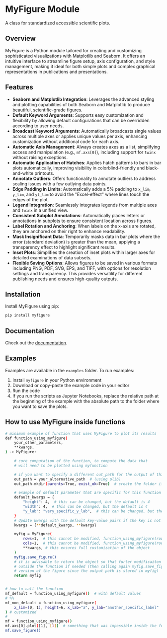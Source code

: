 # MyFigure Module

A class for standardized accessible scientific plots.

## Overview
MyFigure is a Python module tailored for creating and customizing sophisticated visualizations with Matplotlib and Seaborn. It offers an intuitive interface to streamline figure setup, axis configuration, and style management, making it ideal for both simple plots and complex graphical representations in publications and presentations.

## Features
- **Seaborn and Matplotlib Integration**: Leverages the advanced styling and plotting capabilities of both Seaborn and Matplotlib to produce beautiful, scientific-grade figures.
- **Default Keyword Arguments**: Supports easy customization and flexibility by allowing default configurations that can be overridden according to user needs.
- **Broadcast Keyword Arguments**: Automatically broadcasts single values across multiple axes or applies unique values per axis, enhancing customization without additional code for each axis.
- **Automatic Axis Management**: Always creates axes as a list, simplifying access and manipulation (e.g., `mf.axs[0]`), including support for `twinx` without raising exceptions.
- **Automatic Application of Hatches**: Applies hatch patterns to bars in bar plots automatically, improving visibility in colorblind-friendly and black-and-white printouts.
- **Annotate Outliers**: Offers functionality to annotate outliers to address scaling issues with a few outlying data points.
- **Edge Padding in Limits**: Automatically adds a 5% padding to `x_lim`, `y_lim`, and `yt_lim` to avoid the "Excel-effect" where lines touch the edges of the plot.
- **Legend Integration**: Seamlessly integrates legends from multiple axes and `twinx` in a unified view.
- **Consistent Subplot Annotations**: Automatically places letters or annotations in subplots to ensure consistent location across figures.
- **Label Rotation and Anchoring**: When labels on the x-axis are rotated, they are anchored on their right to enhance readability.
- **Mask Insignificant Data**: Temporarily masks data in bar plots where the error (standard deviation) is greater than the mean, applying a transparency effect to highlight significant results.
- **Inset Plots**: Simplifies the creation of inset plots within larger axes for detailed examinations of data subsets.
- **Flexible Saving Options**: Allows figures to be saved in various formats including PNG, PDF, SVG, EPS, and TIFF, with options for resolution settings and transparency. This provides versatility for different publishing needs and ensures high-quality outputs.

## Installation
Install MyFigure using pip:
```bash
pip install myfigure
```

## Documentation

Check out the [documentation](https://myfigure.readthedocs.io/).

## Examples 

Examples are available in the ``examples`` folder.
To run examples:
1. Install ``myfigure`` in your Python environment
2. Download or copy-paste the example code in your editor
3. Run the code 
4. If you run the scripts as Jupyter Notebooks, replace the relative path at the beginning of the example with the absolute path to the folder where you want to save the plots.

## How to use MyFigure inside functions
```bash
# minimum example of function that uses MyFigure to plot its results
def function_using_myfigure(
    your_other_parameters,
    **kwargs,
) -> MyFigure:

    # core computation of the function, to compute the data that
    # will need to be plotted using myfunction

    # if you want to specify a different out_path for the output of this function
    out_path = your_alternative_path  # (using plib)
    out_path.mkdir(parents=True, exist_ok=True)  # create the folder if missing

    # example of default parameter that are specific for this function
    default_kwargs = {
        "height": 4,  # this can be changed, but the default is 4
        "width": 4,  # this can be changed, but the default is 4
        "y_lab": "very_specific_y_lab",  # this can be changed, but the default is "very_specific_y_lab"
    }
    # Update kwargs with the default key-value pairs if the key is not present in kwargs
    kwargs = {**default_kwargs, **kwargs}

    myfig = MyFigure(
        rows=1,  # this cannot be modified, function_using_myfigure(rows=2) gives an error
        cols=1,  # this cannot be modified, function_using_myfigure(rows=2) gives an error
        **kwargs, # this ensures full customization of the object
    )
    myfig.save_figure()
    # it is advisable to return the object so that furter modificaiton can be performed
    # outside the function if needed (then calling again myfig.save_figure() will simply overwrite the
    # version of the figure since the output path is stored in myfig)
    return myfig


# how to call the function
mf_default = function_using_myfigure()  # with default values
# %%
mf_non_default = function_using_myfigure(
    x_lim=(0, 1), height=6, x_lab="a", y_lab="another_specific_label"
) # customized
#
mf = function_using_myfigure()
mf.axs[0].plot([1], [1])  # something that was impossible inside the function
mf.save_figure()
```